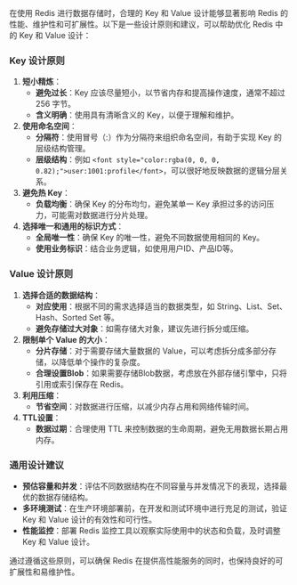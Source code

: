 <font style="color:rgba(0, 0, 0, 0.82);">在使用 Redis 进行数据存储时，合理的 Key 和 Value 设计能够显著影响 Redis 的性能、维护性和可扩展性。以下是一些设计原则和建议，可以帮助优化 Redis 中的 Key 和 Value 设计：</font>

### <font style="color:rgba(0, 0, 0, 0.82);">Key 设计原则</font>
1. **<font style="color:rgba(0, 0, 0, 0.82);">短小精炼</font>**<font style="color:rgba(0, 0, 0, 0.82);">：</font>
    - **<font style="color:rgba(0, 0, 0, 0.82);">避免过长</font>**<font style="color:rgba(0, 0, 0, 0.82);">：Key 应该尽量短小，以节省内存和提高操作速度，通常不超过 256 字节。</font>
    - **<font style="color:rgba(0, 0, 0, 0.82);">含义明确</font>**<font style="color:rgba(0, 0, 0, 0.82);">：使用具有清晰含义的 Key，以便于理解和维护。</font>
2. **<font style="color:rgba(0, 0, 0, 0.82);">使用命名空间</font>**<font style="color:rgba(0, 0, 0, 0.82);">：</font>
    - **<font style="color:rgba(0, 0, 0, 0.82);">分隔符</font>**<font style="color:rgba(0, 0, 0, 0.82);">：使用冒号（:）作为分隔符来组织命名空间，有助于实现 Key 的层级结构管理。</font>
    - **<font style="color:rgba(0, 0, 0, 0.82);">层级结构</font>**<font style="color:rgba(0, 0, 0, 0.82);">：例如</font><font style="color:rgba(0, 0, 0, 0.82);"> </font>`<font style="color:rgba(0, 0, 0, 0.82);">user:1001:profile</font>`<font style="color:rgba(0, 0, 0, 0.82);">，可以很好地反映数据的逻辑分层关系。</font>
3. **<font style="color:rgba(0, 0, 0, 0.82);">避免热 Key</font>**<font style="color:rgba(0, 0, 0, 0.82);">：</font>
    - **<font style="color:rgba(0, 0, 0, 0.82);">负载均衡</font>**<font style="color:rgba(0, 0, 0, 0.82);">：确保 Key 的分布均匀，避免某单一 Key 承担过多的访问压力，可能需对数据进行分片处理。</font>
4. **<font style="color:rgba(0, 0, 0, 0.82);">选择唯一和通用的标识方式</font>**<font style="color:rgba(0, 0, 0, 0.82);">：</font>
    - **<font style="color:rgba(0, 0, 0, 0.82);">全局唯一性</font>**<font style="color:rgba(0, 0, 0, 0.82);">：确保 Key 的唯一性，避免不同数据使用相同的 Key。</font>
    - **<font style="color:rgba(0, 0, 0, 0.82);">使用业务标识</font>**<font style="color:rgba(0, 0, 0, 0.82);">：结合业务逻辑，如使用用户ID、产品ID等。</font>

### <font style="color:rgba(0, 0, 0, 0.82);">Value 设计原则</font>
1. **<font style="color:rgba(0, 0, 0, 0.82);">选择合适的数据结构</font>**<font style="color:rgba(0, 0, 0, 0.82);">：</font>
    - **<font style="color:rgba(0, 0, 0, 0.82);">对应使用</font>**<font style="color:rgba(0, 0, 0, 0.82);">：根据不同的需求选择适当的数据类型，如 String、List、Set、Hash、Sorted Set 等。</font>
    - **<font style="color:rgba(0, 0, 0, 0.82);">避免存储过大对象</font>**<font style="color:rgba(0, 0, 0, 0.82);">：如需存储大对象，建议先进行拆分或压缩。</font>
2. **<font style="color:rgba(0, 0, 0, 0.82);">限制单个 Value 的大小</font>**<font style="color:rgba(0, 0, 0, 0.82);">：</font>
    - **<font style="color:rgba(0, 0, 0, 0.82);">分片存储</font>**<font style="color:rgba(0, 0, 0, 0.82);">：对于需要存储大量数据的 Value，可以考虑拆分成多部分存储，以降低单个操作的复杂度。</font>
    - **<font style="color:rgba(0, 0, 0, 0.82);">合理设置Blob</font>**<font style="color:rgba(0, 0, 0, 0.82);">：如果需要存储Blob数据，考虑放在外部存储引擎中，只将引用或索引保存在 Redis。</font>
3. **<font style="color:rgba(0, 0, 0, 0.82);">利用压缩</font>**<font style="color:rgba(0, 0, 0, 0.82);">：</font>
    - **<font style="color:rgba(0, 0, 0, 0.82);">节省空间</font>**<font style="color:rgba(0, 0, 0, 0.82);">：对数据进行压缩，以减少内存占用和网络传输时间。</font>
4. **<font style="color:rgba(0, 0, 0, 0.82);">TTL设置</font>**<font style="color:rgba(0, 0, 0, 0.82);">：</font>
    - **<font style="color:rgba(0, 0, 0, 0.82);">数据过期</font>**<font style="color:rgba(0, 0, 0, 0.82);">：合理使用 TTL 来控制数据的生命周期，避免无用数据长期占用内存。</font>

### <font style="color:rgba(0, 0, 0, 0.82);">通用设计建议</font>
+ **<font style="color:rgba(0, 0, 0, 0.82);">预估容量和并发</font>**<font style="color:rgba(0, 0, 0, 0.82);">：评估不同数据结构在不同容量与并发情况下的表现，选择最优的数据存储结构。</font>
+ **<font style="color:rgba(0, 0, 0, 0.82);">多环境测试</font>**<font style="color:rgba(0, 0, 0, 0.82);">：在生产环境部署前，在开发和测试环境中进行充足的测试，验证 Key 和 Value 设计的有效性和可行性。</font>
+ **<font style="color:rgba(0, 0, 0, 0.82);">性能监控</font>**<font style="color:rgba(0, 0, 0, 0.82);">：部署 Redis 监控工具以观察实际使用中的状态和负载，及时调整 Key 和 Value 设计。</font>

<font style="color:rgba(0, 0, 0, 0.82);">通过遵循这些原则，可以确保 Redis 在提供高性能服务的同时，也保持良好的可扩展性和易维护性。</font>

